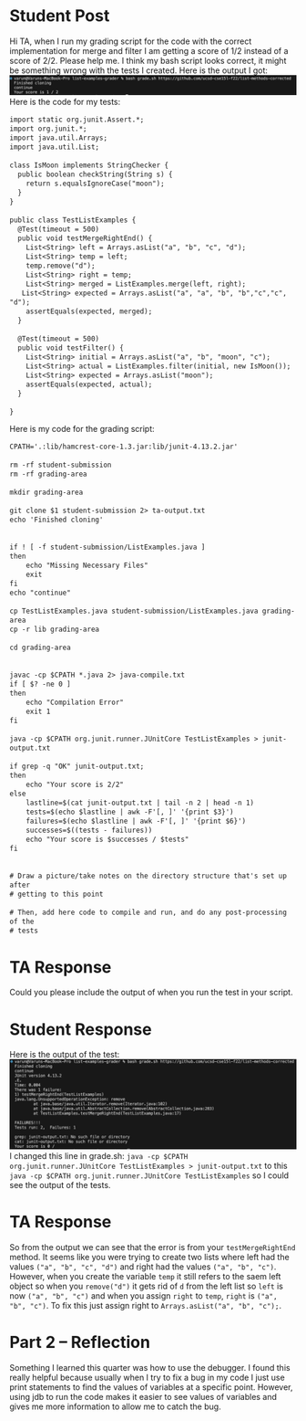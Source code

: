 # Student Post
Hi TA, when I run my grading script for the code with the correct implementation for merge and filter I am getting a score of 1/2 instead of a score of 2/2. Please help me. I think my bash script looks correct, it might be something wrong with the tests I created.
Here is the output I got:
![Image](lab5-1.png)
Here is the code for my tests:
```
import static org.junit.Assert.*;
import org.junit.*;
import java.util.Arrays;
import java.util.List;

class IsMoon implements StringChecker {
  public boolean checkString(String s) {
    return s.equalsIgnoreCase("moon");
  }
}

public class TestListExamples {
  @Test(timeout = 500)
  public void testMergeRightEnd() {
    List<String> left = Arrays.asList("a", "b", "c", "d");
    List<String> temp = left;
    temp.remove("d");
    List<String> right = temp; 
    List<String> merged = ListExamples.merge(left, right);
   List<String> expected = Arrays.asList("a", "a", "b", "b","c","c", "d");
    assertEquals(expected, merged);
  }

  @Test(timeout = 500)
  public void testFilter() {
    List<String> initial = Arrays.asList("a", "b", "moon", "c");
    List<String> actual = ListExamples.filter(initial, new IsMoon());
    List<String> expected = Arrays.asList("moon");
    assertEquals(expected, actual);
  }

}
```
Here is my code for the grading script:
```
CPATH='.:lib/hamcrest-core-1.3.jar:lib/junit-4.13.2.jar'

rm -rf student-submission
rm -rf grading-area

mkdir grading-area

git clone $1 student-submission 2> ta-output.txt
echo 'Finished cloning'


if ! [ -f student-submission/ListExamples.java ]
then 
    echo "Missing Necessary Files"
    exit
fi
echo "continue"

cp TestListExamples.java student-submission/ListExamples.java grading-area
cp -r lib grading-area

cd grading-area


javac -cp $CPATH *.java 2> java-compile.txt
if [ $? -ne 0 ]
then
    echo "Compilation Error"
    exit 1
fi

java -cp $CPATH org.junit.runner.JUnitCore TestListExamples > junit-output.txt

if grep -q "OK" junit-output.txt; 
then
    echo "Your score is 2/2"
else
    lastline=$(cat junit-output.txt | tail -n 2 | head -n 1)
    tests=$(echo $lastline | awk -F'[, ]' '{print $3}')
    failures=$(echo $lastline | awk -F'[, ]' '{print $6}')
    successes=$((tests - failures))
    echo "Your score is $successes / $tests"
fi


# Draw a picture/take notes on the directory structure that's set up after
# getting to this point

# Then, add here code to compile and run, and do any post-processing of the
# tests
```

# TA Response
Could you please include the output of when you run the test in your script.
# Student Response
Here is the output of the test:
![Image](lab5-2.png)
I changed this line in grade.sh: ```java -cp $CPATH org.junit.runner.JUnitCore TestListExamples > junit-output.txt``` to this ```java -cp $CPATH org.junit.runner.JUnitCore TestListExamples``` so I could see the output of the tests.
# TA Response
So from the output we can see that the error is from your ```testMergeRightEnd``` method. It seems like you were trying to create two lists where left had the values ```("a", "b", "c", "d")``` and right had the values ```("a", "b", "c")```. However, when you create the variable ```temp``` it still refers to the saem left object so when you ```remove("d")``` it gets rid of ```d``` from the left list so ```left``` is now ```("a", "b", "c")``` and when you assign ```right``` to ```temp```, ```right``` is ```("a", "b", "c")```. To fix this just assign right to ```Arrays.asList("a", "b", "c");```.
# Part 2 – Reflection
Something I learned this quarter was how to use the debugger. I found this really helpful because usually when I try to fix a bug in my code I just use print statements to find the values of variables at a specific point. However, using jdb to run the code makes it easier to see values of variables and gives me more information to allow me to catch the bug.

